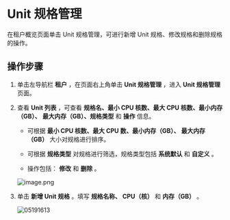 Unit 规格管理
==============================

在租户概览页面单击 Unit 规格管理，可进行新增 Unit 规格、修改规格和删除规格的操作。

**操作步骤**
-----------------------------

1. 单击左导航栏 **租户** ，在页面右上角单击 **Unit 规格管理** ，进入 **Unit 规格管理** 页面。



2. 查看 **Unit 列表** ，可查看 **规格名、最小 CPU 核数、最大 CPU 核数、最小内存（GB）、** **最大内存（GB）、规格类型** 和 **操作** 信息。

   * 可根据 **最小 CPU 核数、最大 CPU 数、最小内存（GB）、** **最大内存（GB）** 大小对规格进行排序。



   * 可根据 **规格类型** 对规格进行筛选，规格类型包括 **系统默认** 和 **自定义** 。



   * 操作包括： **修改** 和 **删除** 。






   ![image.png](https://help-static-aliyun-doc.aliyuncs.com/assets/img/zh-CN/3872988061/p199925.png "image.png")


3. 单击 **新增 Unit 规格** 。填写 **规格名称、 CPU（核）** 和 **内存（GB）** 。

   ![05191613](https://help-static-aliyun-doc.aliyuncs.com/assets/img/zh-CN/3809962261/p275401.png)







